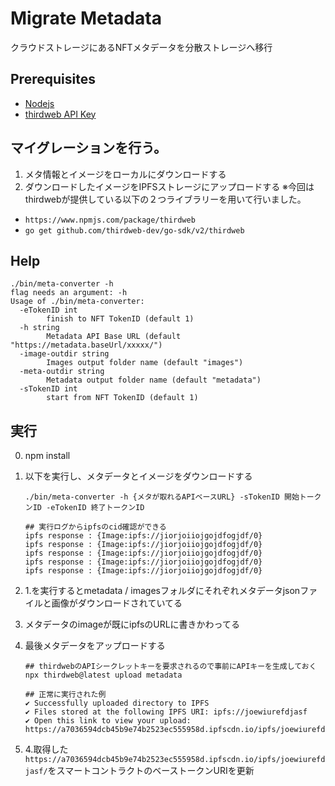 # Migrate Metadata
クラウドストレージにあるNFTメタデータを分散ストレージへ移行

## Prerequisites
- [Nodejs](https://nodejs.org/ja)
- [thirdweb API Key](https://portal.thirdweb.com/api-keys)

## マイグレーションを行う。
1. メタ情報とイメージをローカルにダウンロードする
2. ダウンロードしたイメージをIPFSストレージにアップロードする
※今回はthirdwebが提供している以下の２つライブラリーを用いて行いました。

- `https://www.npmjs.com/package/thirdweb`
- `go get github.com/thirdweb-dev/go-sdk/v2/thirdweb`



## Help
```shell
./bin/meta-converter -h                                                                                                                                
flag needs an argument: -h
Usage of ./bin/meta-converter:
  -eTokenID int
    	finish to NFT TokenID (default 1)
  -h string
    	Metadata API Base URL (default "https://metadata.baseUrl/xxxxx/")
  -image-outdir string
    	Images output folder name (default "images")
  -meta-outdir string
    	Metadata output folder name (default "metadata")
  -sTokenID int
    	start from NFT TokenID (default 1)

```


## 実行
0. npm install
1. 以下を実行し、メタデータとイメージをダウンロードする
    ```shell
    ./bin/meta-converter -h {メタが取れるAPIベースURL} -sTokenID 開始トークンID -eTokenID 終了トークンID
    ```

    ```shell
    ## 実行ログからipfsのcid確認ができる
    ipfs response : {Image:ipfs://jiorjoiiojgojdfogjdf/0}
    ipfs response : {Image:ipfs://jiorjoiiojgojdfogjdf/0}
    ipfs response : {Image:ipfs://jiorjoiiojgojdfogjdf/0}
    ipfs response : {Image:ipfs://jiorjoiiojgojdfogjdf/0}
    ipfs response : {Image:ipfs://jiorjoiiojgojdfogjdf/0}
    ```
2. 1.を実行するとmetadata / imagesフォルダにそれぞれメタデータjsonファイルと画像がダウンロードされていてる
3. メタデータのimageが既にipfsのURLに書きかわってる
4. 最後メタデータをアップロードする
    ```shell
    ## thirdwebのAPIシークレットキーを要求されるので事前にAPIキーを生成しておく
    npx thirdweb@latest upload metadata
    ```

    ```shell
    ## 正常に実行された例
    ✔ Successfully uploaded directory to IPFS
    ✔ Files stored at the following IPFS URI: ipfs://joewiurefdjasf
    ✔ Open this link to view your upload: https://a7036594dcb45b9e74b2523ec555958d.ipfscdn.io/ipfs/joewiurefdjasf/
    ```
 
 5. 4.取得した`https://a7036594dcb45b9e74b2523ec555958d.ipfscdn.io/ipfs/joewiurefdjasf/`をスマートコントラクトのベーストークンURIを更新

